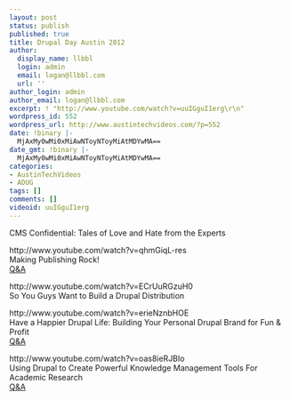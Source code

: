 ```yaml
---
layout: post
status: publish
published: true
title: Drupal Day Austin 2012
author:
  display_name: llbbl
  login: admin
  email: logan@llbbl.com
  url: ''
author_login: admin
author_email: logan@llbbl.com
excerpt: ! "http://www.youtube.com/watch?v=uuIGguI1erg\r\n"
wordpress_id: 552
wordpress_url: http://www.austintechvideos.com/?p=552
date: !binary |-
  MjAxMy0wMi0xMiAwNToyNToyMiAtMDYwMA==
date_gmt: !binary |-
  MjAxMy0wMi0xMiAwNToyNToyMiAtMDYwMA==
categories:
- AustinTechVideos
- ADUG
tags: []
comments: []
videoid: uuIGguI1erg
---
```

CMS Confidential: Tales of Love and Hate from the Experts</p>
<p>http://www.youtube.com/watch?v=qhmGiqL-res<br />
Making Publishing Rock!<br />
<a href="http://www.youtube.com/watch?v=m633icDriB0">Q&A</a></p>
<p>http://www.youtube.com/watch?v=ECrUuRGzuH0<br />
So You Guys Want to Build a Drupal Distribution</p>
<p>http://www.youtube.com/watch?v=erieNznbHOE<br />
Have a Happier Drupal Life: Building Your Personal Drupal Brand for Fun & Profit<br />
<a href="http://www.youtube.com/watch?v=LicyVSL_lTs">Q&A</a></p>
<p>http://www.youtube.com/watch?v=oas8ieRJBIo<br />
Using Drupal to Create Powerful Knowledge Management Tools For Academic Research<br />
<a href="http://www.youtube.com/watch?v=l2gLHdzCYyU">Q&A</a></p>
